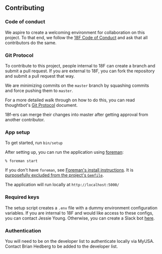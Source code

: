 ## Contributing

### Code of conduct

We aspire to create a welcoming environment for collaboration on this project.
To that end, we follow the [18F Code of
Conduct](https://github.com/18F/code-of-conduct/blob/master/code-of-conduct.md)
and ask that all contributors do the same.

### Git Protocol

To contribute to this project, people internal to 18F can create a branch and submit a pull request. If you are external to 18F, you can fork the repository and submit a pull request that way.

We are minimizing commits on the `master` branch by squashing commits and force pushing them to `master`. 

For a more detailed walk through on how to do this, you can read thoughtbot's [Git Protocol](https://github.com/thoughtbot/guides/tree/master/protocol/git#write-a-feature) document.

18f-ers can merge their changes into master after getting approval from another contributor.

### App setup

To get started, run `bin/setup`

After setting up, you can run the application using [foreman]:

    % foreman start

If you don't have `foreman`, see [Foreman's install instructions][foreman]. It
is [purposefully excluded from the project's `Gemfile`][exclude].

[foreman]: https://github.com/ddollar/foreman
[exclude]: https://github.com/ddollar/foreman/pull/437#issuecomment-41110407

The application will run locally at `http://localhost:5000/`

### Required keys

The setup script creates a `.env` file with a dummy environment configuration variables.
If you are internal to 18F and would like access to these configs,
you can contact Jessie Young. Otherwise, you can create a Slack bot
[here](https://18f.slack.com/services/new/bot).

### Authentication

You will need to be on the developer list to authenticate locally via MyUSA.
Contact Brian Hedberg to be added to the developer list.
